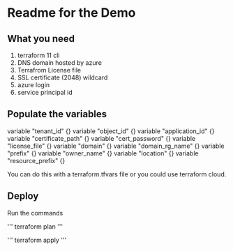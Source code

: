 # Readme for the Demo

## What you need

1. terraform 11 cli
2. DNS domain hosted by azure
3. Terrafrom License file
4. SSL certificate  (2048) wildcard
5. azure login
6. service principal id

## Populate the variables

variable "tenant_id" {}
variable "object_id" {}
variable "application_id" {}
variable "certificate_path" {}
variable "cert_password" {}
variable "license_file" {}
variable "domain" {}
variable "domain_rg_name" {}
variable "prefix" {}
variable "owner_name" {}
variable "location" {}
variable "resource_prefix" {}

You can do this with a terraform.tfvars file or you could use terraform cloud.

## Deploy

Run the commands

'''
terraform plan
'''

'''
terraform apply
'''
